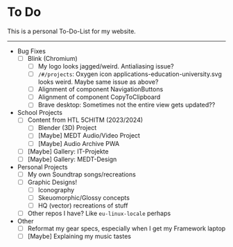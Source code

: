 # To Do

This is a personal To-Do-List for my website.

---

- Bug Fixes
  - [ ] Blink (Chromium)
    - [ ] My logo looks jagged/weird. Antialiasing issue?
    - [ ] `/#/projects`: Oxygen icon applications-education-university.svg
                         looks weird. Maybe same issue as above?
    - [ ] Alignment of component NavigationButtons
    - [ ] Alignment of component CopyToClipboard
    - [ ] Brave desktop: Sometimes not the entire view gets updated??
- School Projects
  - [ ] Content from HTL 5CHITM (2023/2024)
    - [ ] Blender (3D) Project
    - [ ] [Maybe] MEDT Audio/Video Project
    - [ ] [Maybe] Audio Archive PWA
  - [ ] [Maybe] Gallery: IT-Projekte
  - [ ] [Maybe] Gallery: MEDT-Design
- Personal Projects
  - [ ] My own Soundtrap songs/recreations
  - [ ] Graphic Designs!
    - [ ] Iconography
    - [ ] Skeuomorphic/Glossy concepts
    - [ ] HQ (vector) recreations of stuff
  - [ ] Other repos I have? Like `eu-linux-locale` perhaps
- Other
  - [ ] Reformat my gear specs, especially when I get my Framework laptop
  - [ ] [Maybe] Explaining my music tastes
